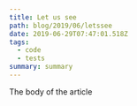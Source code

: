 ```yaml
---
title: Let us see
path: blog/2019/06/letssee
date: 2019-06-29T07:47:01.518Z
tags:
  - code
  - tests
summary: summary
---
```

The body of the article
